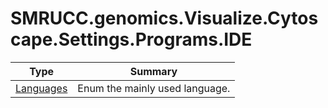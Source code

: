 ﻿
# SMRUCC.genomics.Visualize.Cytoscape.Settings.Programs.IDE

|Type|Summary|
|----|-------|
|[Languages](./Languages.md)|Enum the mainly used language.|

